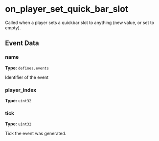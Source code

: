 # on_player_set_quick_bar_slot

Called when a player sets a quickbar slot to anything (new value, or set to empty).

## Event Data

### name

**Type:** `defines.events`

Identifier of the event

### player_index

**Type:** `uint32`

### tick

**Type:** `uint32`

Tick the event was generated.

